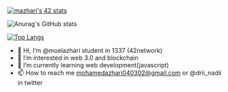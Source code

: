 [![mazhari's 42 stats](https://badge.mediaplus.ma/darkblue/mazhari)](https://github.com/oakoudad/badge42)

![Anurag's GitHub stats](https://github-readme-stats.vercel.app/api?username=moelazhari&theme=radical&show_icons=true)

[![Top Langs](https://github-readme-stats.vercel.app/api/top-langs/?username=moelazhari&layout=compact)](https://github.com/anuraghazra/github-readme-stats)
- 👋 Hi, I’m @moelazhari student in 1337 (42network)
- 👀 I’m interested in web 3.0 and blockchain
- 🌱 I’m currently learning web development(javascript)
- 📫 How to reach me mohamedazhari040302@gmail.com or @drii_nadii in twitter
